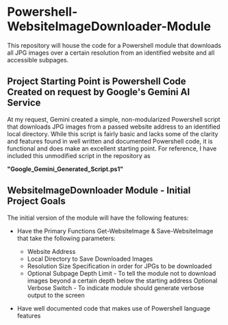# Powershell-WebsiteImageDownloader-Module

This repository will house the code for a Powershell module that downloads all JPG images over a certain resolution from an identified website and all accessible subpages.

## Project Starting Point is Powershell Code Created on request by Google's Gemini AI Service

At my request, Gemini created a simple, non-modularized Powershell script that downloads JPG images from a passed website address to an identified local directory.  While this script is fairly basic and lacks some of the clarity and features found in well written and documented Powershell code, it is functional and does make an excellent starting point.    For reference, I have included this unmodified script in the repository as 

**"Google_Gemini_Generated_Script.ps1"**

## WebsiteImageDownloader Module - Initial Project Goals

The initial version of the module will have the following features:

* Have the Primary Functions Get-WebsiteImage & Save-WebsiteImage that take the following parameters:

    +  Website Address
    +  Local Directory to Save Downloaded Images
    +  Resolution Size Specification in order for JPGs to be downloaded
    +  Optional Subpage Depth Limit - To tell the module not to download images beyond a certain depth below the starting address
 Optional Verbose Switch - To indicate module should generate verbose output to the screen

* Have well documented code that makes use of Powershell language features
    
